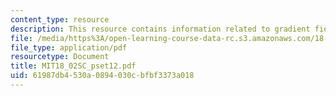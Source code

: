 ```yaml
---
content_type: resource
description: This resource contains information related to gradient fields in 3D.
file: /media/https%3A/open-learning-course-data-rc.s3.amazonaws.com/18-02sc-multivariable-calculus-fall-2010/61987db4530a0894030cbfbf3373a018_MIT18_02SC_pset12.pdf
file_type: application/pdf
resourcetype: Document
title: MIT18_02SC_pset12.pdf
uid: 61987db4-530a-0894-030c-bfbf3373a018
---
```

